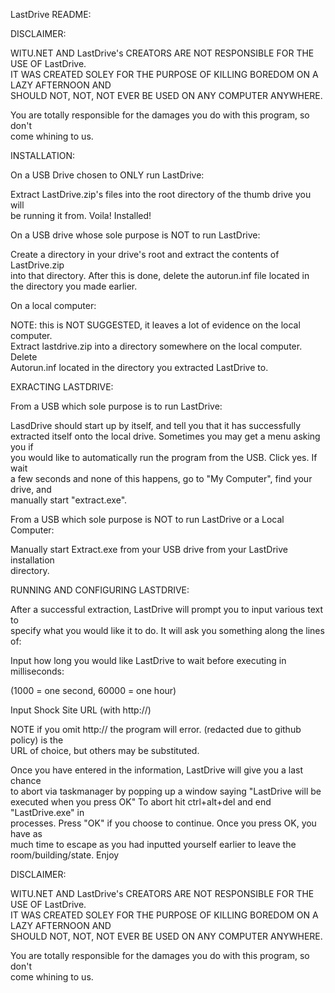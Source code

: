LastDrive README:

DISCLAIMER:

WITU.NET AND LastDrive's CREATORS ARE NOT RESPONSIBLE FOR THE USE OF LastDrive.  
IT WAS CREATED SOLEY FOR THE PURPOSE OF KILLING BOREDOM ON A LAZY AFTERNOON AND  
SHOULD NOT, NOT, NOT EVER BE USED ON ANY COMPUTER ANYWHERE.

You are totally responsible for the damages you do with this program, so don't  
come whining to us.






INSTALLATION:





On a USB Drive chosen to ONLY run LastDrive:


Extract LastDrive.zip's files into the root directory of the thumb drive you will  
be running it from. Voila! Installed!





On a USB drive whose sole purpose is NOT to run LastDrive:


Create a directory in your drive's root and extract the contents of LastDrive.zip  
into that directory. After this is done, delete the autorun.inf file located in  
the directory you made earlier.





On a local computer:

NOTE: this is NOT SUGGESTED, it leaves a lot of evidence on the local computer.  
Extract lastdrive.zip into a directory somewhere on the local computer. Delete  
Autorun.inf located in the directory you extracted LastDrive to.





EXRACTING LASTDRIVE:


From a USB which sole purpose is to run LastDrive:



LasdDrive should start up by itself, and tell you that it has successfully  
extracted itself onto the local drive. Sometimes you may get a menu asking you if  
you would like to automatically run the program from the USB. Click yes. If wait  
a few seconds and none of this happens, go to "My Computer", find your drive, and  
manually start "extract.exe".




From a USB which sole purpose is NOT to run LastDrive or a Local Computer:


Manually start Extract.exe from your USB drive  from your LastDrive installation  
directory.





RUNNING AND CONFIGURING LASTDRIVE:

After a successful extraction, LastDrive will prompt you to input various text to  
specify what you would like it to do. It will ask you something along the lines  
of:

Input how long you would like LastDrive to wait before executing in milliseconds:

(1000 = one second, 60000 = one hour)

Input Shock Site URL (with http://)

NOTE if you omit http:// the program will error. (redacted due to github policy) is the  
URL of choice, but others may be substituted.

Once you have entered in the information, LastDrive will give you a last chance  
to abort via taskmanager by popping up a window saying "LastDrive will be  
executed when you press OK" To abort hit ctrl+alt+del and end "LastDrive.exe" in  
processes. Press "OK" if you choose to continue. Once you press OK, you have as  
much time to escape as you had inputted yourself earlier to leave the  
room/building/state. Enjoy


DISCLAIMER:

WITU.NET AND LastDrive's CREATORS ARE NOT RESPONSIBLE FOR THE USE OF LastDrive.  
IT WAS CREATED SOLEY FOR THE PURPOSE OF KILLING BOREDOM ON A LAZY AFTERNOON AND  
SHOULD NOT, NOT, NOT EVER BE USED ON ANY COMPUTER ANYWHERE.

You are totally responsible for the damages you do with this program, so don't  
come whining to us.
